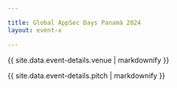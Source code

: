 ```yaml
---

title: Global AppSec Days Panamá 2024
layout: event-x

---
```


<!-- rebuild 15 -->

{{ site.data.event-details.venue  | markdownify }}

{{ site.data.event-details.pitch | markdownify }} 
<!-- <div class="container">
    <div class="text-content">
        {{ site.data.event-details.pitch | markdownify }}
    </div>

    <div class="map-content">
        <iframe src="{{ site.data.event-details.map.url }}" 
                width="{{ site.data.event-details.map.width }}" 
                height="{{ site.data.event-details.map.height }}" 
                style="{{ site.data.event-details.map.style }}" 
                allowfullscreen 
                loading="{{ site.data.event-details.map.loading }}" 
                referrerpolicy="{{ site.data.event-details.map.referrerpolicy }}">
        </iframe>
    </div>
</div> -->